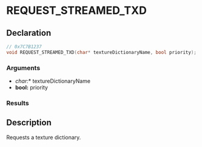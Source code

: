 # REQUEST_STREAMED_TXD

## Declaration
```cpp
// 0x7C7B1237
void REQUEST_STREAMED_TXD(char* textureDictionaryName, bool priority);
```

### Arguments
- **char*:** textureDictionaryName
- **bool:** priority

### Results

## Description
Requests a texture dictionary.